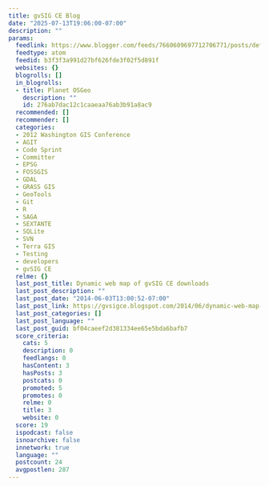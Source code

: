 ```yaml
---
title: gvSIG CE Blog
date: "2025-07-13T19:06:00-07:00"
description: ""
params:
  feedlink: https://www.blogger.com/feeds/7660609697712706771/posts/default
  feedtype: atom
  feedid: b3f3f3a991d27bf626fde3f02f5d891f
  websites: {}
  blogrolls: []
  in_blogrolls:
  - title: Planet OSGeo
    description: ""
    id: 276ab7dac12c1caaeaa76ab3b91a8ac9
  recommended: []
  recommender: []
  categories:
  - 2012 Washington GIS Conference
  - AGIT
  - Code Sprint
  - Committer
  - EPSG
  - FOSSGIS
  - GDAL
  - GRASS GIS
  - GeoTools
  - Git
  - R
  - SAGA
  - SEXTANTE
  - SQLite
  - SVN
  - Terra GIS
  - Testing
  - developers
  - gvSIG CE
  relme: {}
  last_post_title: Dynamic web map of gvSIG CE downloads
  last_post_description: ""
  last_post_date: "2014-06-03T13:00:52-07:00"
  last_post_link: https://gvsigce.blogspot.com/2014/06/dynamic-web-map-of-gvsig-ce-downloads.html
  last_post_categories: []
  last_post_language: ""
  last_post_guid: bf04caeef2d381334ee65e5bda6bafb7
  score_criteria:
    cats: 5
    description: 0
    feedlangs: 0
    hasContent: 3
    hasPosts: 3
    postcats: 0
    promoted: 5
    promotes: 0
    relme: 0
    title: 3
    website: 0
  score: 19
  ispodcast: false
  isnoarchive: false
  innetwork: true
  language: ""
  postcount: 24
  avgpostlen: 287
---
```

